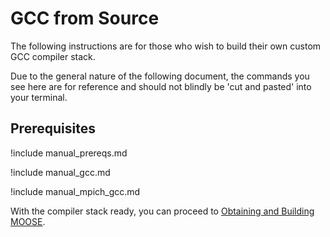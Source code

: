 # GCC from Source

The following instructions are for those who wish to build their own custom GCC compiler stack.

Due to the general nature of the following document, the commands you see here are for reference and
should not blindly be 'cut and pasted' into your terminal.

## Prerequisites

!include manual_prereqs.md

!include manual_gcc.md

!include manual_mpich_gcc.md

With the compiler stack ready, you can proceed to
[Obtaining and Building MOOSE](getting_started/installation/install_moose.md).
